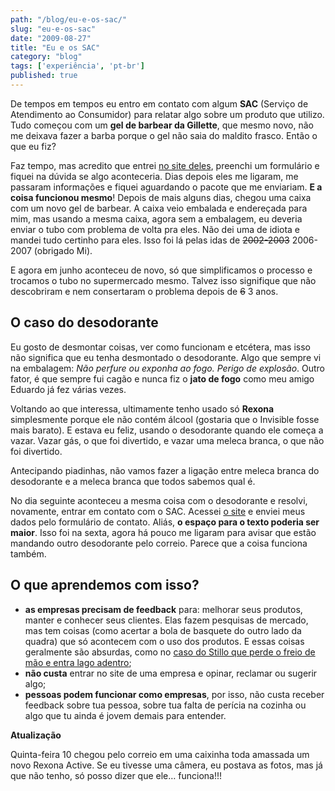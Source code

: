 ```yaml
---
path: "/blog/eu-e-os-sac/"
slug: "eu-e-os-sac"
date: "2009-08-27"
title: "Eu e os SAC"
category: "blog"
tags: ['experiência', 'pt-br']
published: true
---
```


De tempos em tempos eu entro em contato com algum **SAC** (Serviço de Atendimento ao Consumidor) para relatar algo sobre um produto que utilizo. Tudo começou com um **gel de barbear da Gillette**, que mesmo novo, não me deixava fazer a barba porque o gel não saia do maldito frasco. Então o que eu fiz?

Faz tempo, mas acredito que entrei [no site deles](http://www.gillette.com.br/), preenchi um formulário e fiquei na dúvida se algo aconteceria. Dias depois eles me ligaram, me passaram informações e fiquei aguardando o pacote que me enviariam. **E a coisa funcionou mesmo**! Depois de mais alguns dias, chegou uma caixa com um novo gel de barbear. A caixa veio embalada e endereçada para mim, mas usando a mesma caixa, agora sem a embalagem, eu deveria enviar o tubo com problema de volta pra eles. Não dei uma de idiota e mandei tudo certinho para eles. Isso foi lá pelas idas de ~~2002-2003~~ 2006-2007 (obrigado Mi).

E agora em junho aconteceu de novo, só que simplificamos o processo e trocamos o tubo no supermercado mesmo. Talvez isso signifique que não descobriram e nem consertaram o problema depois de ~~6~~ 3 anos.

## O caso do desodorante

Eu gosto de desmontar coisas, ver como funcionam e etcétera, mas isso não significa que eu tenha desmontado o desodorante. Algo que sempre vi na embalagem: *Não perfure ou exponha ao fogo. Perigo de explosão*. Outro fator, é que sempre fui cagão e nunca fiz o **jato de fogo** como meu amigo Eduardo já fez várias vezes.

Voltando ao que interessa, ultimamente tenho usado só **Rexona** simplesmente porque ele não contém álcool (gostaria que o Invisible fosse mais barato). E estava eu feliz, usando o desodorante quando ele começa a vazar. Vazar gás, o que foi divertido, e vazar uma meleca branca, o que não foi divertido.

Antecipando piadinhas, não vamos fazer a ligação entre meleca branca do desodorante e a meleca branca que todos sabemos qual é.

No dia seguinte aconteceu a mesma coisa com o desodorante e resolvi, novamente, entrar em contato com o SAC. Acessei [o site](http://www.rexona.com.br/) e enviei meus dados pelo formulário de contato. Aliás, **o espaço para o texto poderia ser maior**. Isso foi na sexta, agora há pouco me ligaram para avisar que estão mandando outro desodorante pelo correio. Parece que a coisa funciona também.

## O que aprendemos com isso?

* **as empresas precisam de feedback** para: melhorar seus produtos, manter e conhecer seus clientes. Elas fazem pesquisas de mercado, mas tem coisas (como acertar a bola de basquete do outro lado da quadra) que só acontecem com o uso dos produtos. E essas coisas geralmente são absurdas, como no [caso do Stillo que perde o freio de mão e entra lago adentro](http://quatrorodas.abril.com.br/carros/duracao/conteudo_140482.shtml);
* **não custa** entrar no site de uma empresa e opinar, reclamar ou sugerir algo;
* **pessoas podem funcionar como empresas**, por isso, não custa receber feedback sobre tua pessoa, sobre tua falta de perícia na cozinha ou algo que tu ainda é jovem demais para entender.

**Atualização**

Quinta-feira 10 chegou pelo correio em uma caixinha toda amassada um novo Rexona Active. Se eu tivesse uma câmera, eu postava as fotos, mas já que não tenho, só posso dizer que ele… funciona!!!

